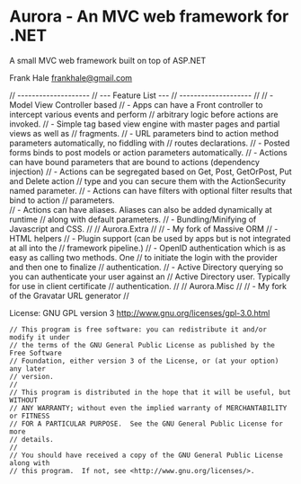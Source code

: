 Aurora - An MVC web framework for .NET 
======================================

A small MVC web framework built on top of ASP.NET

Frank Hale <frankhale@gmail.com>

// --------------------
// --- Feature List ---
// --------------------
//
// - Model View Controller based 
// - Apps can have a Front controller to intercept various events and perform
//   arbitrary logic before actions are invoked.
// - Simple tag based view engine with master pages and partial views as well as
//   fragments. 
// - URL parameters bind to action method parameters automatically, no fiddling with
//   routes declarations. 
// - Posted forms binds to post models or action parameters automatically. 
// - Actions can have bound parameters that are bound to actions (dependency injection)
// - Actions can be segregated based on Get, Post, GetOrPost, Put and Delete action 
//   type and you can secure them with the ActionSecurity named parameter.
// - Actions can have filters with optional filter results that bind to action
//   parameters.  
// - Actions can have aliases. Aliases can also be added dynamically at runtime
//   along with default parameters.
// - Bundling/Minifying of Javascript and CSS.
//
// Aurora.Extra 
//
// - My fork of Massive ORM
// - HTML helpers
// - Plugin support (can be used by apps but is not integrated at all into the
//   framework pipeline.)
// - OpenID authentication which is as easy as calling two methods. One 
//   to initiate the login with the provider and then one to finalize 
//   authentication.
// - Active Directory querying so you can authenticate your user against an 
//   Active Directory user. Typically for use in client certificate 
//   authentication.
//
// Aurora.Misc
//
// - My fork of the Gravatar URL generator
//
 
License: GNU GPL version 3 <http://www.gnu.org/licenses/gpl-3.0.html>

```
// This program is free software: you can redistribute it and/or modify it under
// the terms of the GNU General Public License as published by the Free Software
// Foundation, either version 3 of the License, or (at your option) any later
// version.
//
// This program is distributed in the hope that it will be useful, but WITHOUT
// ANY WARRANTY; without even the implied warranty of MERCHANTABILITY or FITNESS
// FOR A PARTICULAR PURPOSE.  See the GNU General Public License for more
// details.
//
// You should have received a copy of the GNU General Public License along with
// this program.  If not, see <http://www.gnu.org/licenses/>.
```